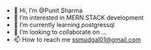 - 👋 Hi, I’m @Punit Sharma
- 👀 I’m interested in MERN STACK development
- 🌱 I’m currently learning postgressql
- 💞️ I’m looking to collaborate on ...
- 📫 How to reach me ssmudgal01@gmail.com

<!---
PunitMudgal/PunitMudgal is a ✨ special ✨ repository because its `README.md` (this file) appears on your GitHub profile.
You can click the Preview link to take a look at your changes.
--->
